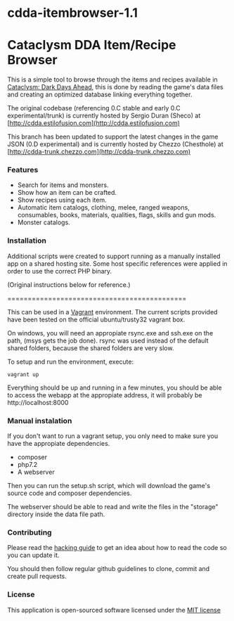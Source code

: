 # cdda-itembrowser-1.1

Cataclysm DDA Item/Recipe Browser
=================================

This is a simple tool to browse through the items and recipes available in [Cataclysm: Dark Days Ahead](http://cataclysmdda.org/), this is done by reading the game's data files and creating an optimized database linking everything together.

The original codebase (referencing 0.C stable and early 0.C experimental/trunk) is currently hosted by Sergio Duran (Sheco) at [http://cdda.estilofusion.com](http://cdda.estilofusion.com)

This branch has been updated to support the latest changes in the game JSON (0.D experimental) and is currently hosted by Chezzo (Chesthole) at [http://cdda-trunk.chezzo.com](http://cdda-trunk.chezzo.com)

### Features

- Search for items and monsters.
- Show how an item can be crafted.
- Show recipes using each item.
- Automatic item catalogs, clothing, melee, ranged weapons, consumables, books, materials, qualities, flags, skills and gun mods.
- Monster catalogs.

### Installation

Additional scripts were created to support running as a manually installed app on a shared hosting site. Some host specific references were applied in order to use the correct PHP binary.

(Original instructions below for reference.)

============================================

This can be used in a [Vagrant](https://www.vagrantup.com/) environment. The current scripts provided have been tested on the official ubuntu/trusty32 vagrant box.

On windows, you will need an appropiate rsync.exe and ssh.exe on the path, (msys gets the job done). rsync was used instead of the default shared folders, because the shared folders are very slow.

To setup and run the environment, execute:

```
vagrant up
```

Everything should be up and running in a few minutes, you should be able to access the webapp at the appropiate address, it will probably be http://localhost:8000

### Manual instalation

If you don't want to run a vagrant setup, you only need to make sure you
have the appropiate dependencies.

* composer
* php7.2
* A webserver

Then you can run the setup.sh script, which will download the game's source
code and composer dependencies.

The webserver should be able to read and write the files in the "storage"
directory inside the data file path.

### Contributing

Please read the [hacking guide](HACKING.md) to get an idea about how to read
the code so you can update it. 

You should then follow regular github guidelines to clone, commit and create pull requests.

### License

This application is open-sourced software licensed under the [MIT license](LICENSE)
